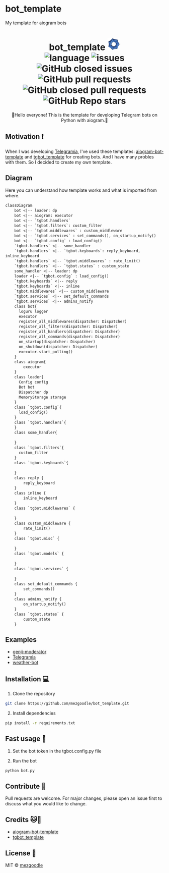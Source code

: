 # bot_template
My template for aiogram bots

<h1 id="project-title" align="center">
  bot_template <img alt="logo" width="40" height="40" src="https://raw.githubusercontent.com/mezgoodle/images/master/MezidiaLogoTransparent.png" /><br>
  <img alt="language" src="https://img.shields.io/badge/language-python-brightgreen?style=flat-square" />
  <img alt="issues" src="https://img.shields.io/github/issues/mezgoodle/bot_template?style=flat-square" />
  <img alt="GitHub closed issues" src="https://img.shields.io/github/issues-closed/mezgoodle/bot_template?style=flat-square" />
  <img alt="GitHub pull requests" src="https://img.shields.io/github/issues-pr/mezgoodle/bot_template?style=flat-square" />
  <img alt="GitHub closed pull requests" src="https://img.shields.io/github/issues-pr-closed/mezgoodle/bot_template?style=flat-square" />
  <img alt="GitHub Repo stars" src="https://img.shields.io/github/stars/mezgoodle/bot_template?style=flat-square">
</h1>

<p align="center">
 🌟Hello everyone! This is the template for developing Telegram bots on Python with aiogram.🌟
</p>

## Motivation :exclamation:

When I was developing [Telegramia](https://github.com/mezidia/telegramia), I've used these templates: [aiogram-bot-template](https://github.com/Latand/aiogram-bot-template) and [tgbot_template](https://github.com/Latand/tgbot_template) for creating bots. And I have many probles with them. So I decided to create my own template.

## Diagram

Here you can understand how template works and what is imported from where.

```mermaid
classDiagram
    bot <|-- loader: dp
    bot <|-- aiogram: executor
    bot <|-- `tgbot.handlers`
    bot <|-- `tgbot.filters`: custom_filter
    bot <|-- `tgbot.middlewares` : custom_middleware
    bot <|-- `tgbot.services` : set_commands(), on_startup_notify()
    bot <|-- `tgbot.config` : load_config()
    `tgbot.handlers` <|-- some_handler
    `tgbot.handlers` <|-- `tgbot.keyboards`: reply_keyboard, inline_keyboard
    `tgbot.handlers` <|-- `tgbot.middlewares` : rate_limit()
    `tgbot.handlers` <|-- `tgbot.states` : custom_state
    some_handler <|-- loader: dp
    loader <|-- `tgbot.config` : load_config()
    `tgbot.keyboards` <|-- reply
    `tgbot.keyboards` <|-- inline
    `tgbot.middlewares` <|-- custom_middleware
    `tgbot.services` <|-- set_default_commands
    `tgbot.services` <|-- admins_notify
    class bot{
      loguru logger
      executor
      register_all_middlewares(dispatcher: Dispatcher)
      register_all_filters(dispatcher: Dispatcher)
      register_all_handlers(dispatcher: Dispatcher)
      register_all_commands(dispatcher: Dispatcher)
      on_startup(dispatcher: Dispatcher)
      on_shutdown(dispatcher: Dispatcher)
      executor.start_polling()
    }
    class aiogram{
        executor
    }
    class loader{
      Config config
      Bot bot
      Dispatcher dp
      MemoryStorage storage
    }
    class `tgbot.config`{
      load_config()
    }
    class `tgbot.handlers`{
    }
    class some_handler{
      
    }
    class `tgbot.filters`{
      custom_filter
    }
    class `tgbot.keyboards`{

    }
    class reply {
        reply_keyboard
    }
    class inline {
        inline_keyboard
    }
    class `tgbot.middlewares` {
        
    }
    class custom_middleware {
        rate_limit()
    }
    class `tgbot.misc` {
        
    }
    class `tgbot.models` {
        
    }
    class `tgbot.services` {
        
    }
    class set_default_commands {
        set_commands()
    }
    class admins_notify {
        on_startup_notify()
    }
    class `tgbot.states` {
        custom_state
    }
```

## Examples

- [genji-moderator](https://github.com/mezgoodle/genji-moderator)
- [Telegramia](https://github.com/mezidia/Telegramia)
- [weather-bot](https://github.com/mezgoodle/weather-bot)

## Installation :computer:

1. Clone the repository

```bash
git clone https://github.com/mezgoodle/bot_template.git
```

2. Install dependencies

```bash
pip install -r requirements.txt
```

## Fast usage :dash:

1. Set the bot token in the tgbot.config.py file

2. Run the bot

```bash
python bot.py
```

## Contribute :running:

Pull requests are welcome. For major changes, please open an issue first to discuss what you would like to change.

## Credits :cat::handshake:

- [aiogram-bot-template](https://github.com/Latand/aiogram-bot-template)
- [tgbot_template](https://github.com/Latand/tgbot_template)

## License :bookmark:

MIT © [mezgoodle](https://github.com/mezgoodle)
